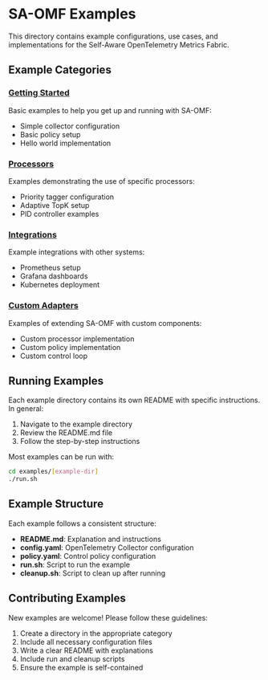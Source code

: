 # SA-OMF Examples

This directory contains example configurations, use cases, and implementations for the Self-Aware OpenTelemetry Metrics Fabric.

## Example Categories

### [Getting Started](./getting-started/)

Basic examples to help you get up and running with SA-OMF:
- Simple collector configuration
- Basic policy setup
- Hello world implementation

### [Processors](./processors/)

Examples demonstrating the use of specific processors:
- Priority tagger configuration
- Adaptive TopK setup
- PID controller examples

### [Integrations](./integrations/)

Example integrations with other systems:
- Prometheus setup
- Grafana dashboards
- Kubernetes deployment

### [Custom Adapters](./custom-adapters/)

Examples of extending SA-OMF with custom components:
- Custom processor implementation
- Custom policy implementation
- Custom control loop

## Running Examples

Each example directory contains its own README with specific instructions. In general:

1. Navigate to the example directory
2. Review the README.md file
3. Follow the step-by-step instructions

Most examples can be run with:

```bash
cd examples/[example-dir]
./run.sh
```

## Example Structure

Each example follows a consistent structure:

- **README.md**: Explanation and instructions
- **config.yaml**: OpenTelemetry Collector configuration
- **policy.yaml**: Control policy configuration
- **run.sh**: Script to run the example
- **cleanup.sh**: Script to clean up after running

## Contributing Examples

New examples are welcome! Please follow these guidelines:

1. Create a directory in the appropriate category
2. Include all necessary configuration files
3. Write a clear README with explanations
4. Include run and cleanup scripts
5. Ensure the example is self-contained